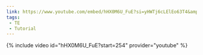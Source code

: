 ```yaml
---
link: https://www.youtube.com/embed/hHX0M6U_FuE?si=yHWTj6cLElEo63T4&amp;start=254
tags:
 - TE
 - Tutorial
---  
```

{% include video id="hHX0M6U_FuE?start=254" provider="youtube" %}
